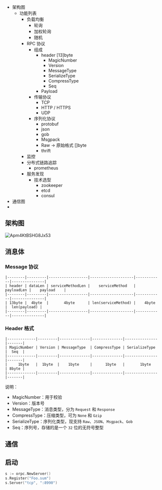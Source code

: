- 架构图
  - 功能列表
    - 负载均衡
      - 轮询
      - 加权轮询
      - 随机
    - RPC 协议
      - 组成
        - header [13]byte
          - MagicNumber
          - Version
          - MessageType
          - SerializeType
          - CompressType 
          - Seq
        - Payload
      - 传输协议
        - TCP
        - HTTP / HTTPS
        - UDP
      - 序列化协议
        - protobuf
        - json
        - gob
        - Msgpack
        - Raw -> 原始格式 []byte
        - thrift
    - 监控
    - 分布式链路追踪
      - prometheus
    - 服务发现
      - 技术选型
        - zookeeper
        - etcd
        - consul
- 通信图
- 
## 架构图
![Apm4KtBSHG8Jx53](https://i.loli.net/2021/10/22/Apm4KtBSHG8Jx53.png)

## 消息体
### Message 协议
```
|--------|---------|------------------|--------------------|------------|---------------|
| header | dataLen | serviceMethodLen |    serviceMethod   | payloadLen |    payload    |
|--------|---------|------------------|--------------------|------------|---------------|
| 13byte |  4byte  |       4byte      | len(serviceMethod) |    4byte   |  len(payload) |
|--------|---------|------------------|--------------------|------------|---------------|
```
### Header 格式
```
|-------------|---------|--------------|--------------|---------------|-------|
| MagicNumber | Version | MessageType  | CompressType | SerializeType |  Seq  |
|-------------|---------|--------------|--------------|---------------|-------|
|     1byte   |  1byte  |    1byte     |      1byte   |       1byte   | 8byte |
|-------------|---------|--------------|--------------|---------------|-------|
```
说明：
- MagicNumber：用于校验
- Version：版本号
- MessageType：消息类型，分为 `Request` 和 `Response`
- CompressType：压缩类型，可为 `None` 和 `Gzip`
- SerializeType：序列化类型，现支持 `Raw`、`JSON`、`Msgpack`、`Gob`
- Seq：序列号，存储的是一个 `32` 位的无符号整型

## 通信
## 启动
```go
s := orpc.NewServer()
s.Register("Foo.sum")
s.Server("tcp", ":8990")
```